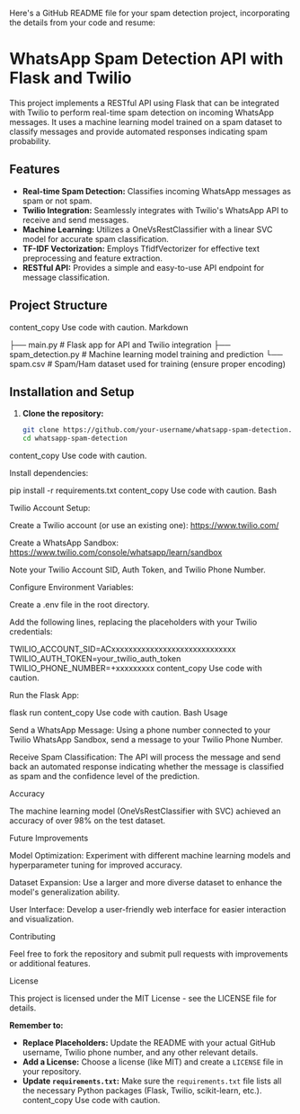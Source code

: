 Here's a GitHub README file for your spam detection project, incorporating the details from your code and resume:

# WhatsApp Spam Detection API with Flask and Twilio

This project implements a RESTful API using Flask that can be integrated with Twilio to perform real-time spam detection on incoming WhatsApp messages. It uses a machine learning model trained on a spam dataset to classify messages and provide automated responses indicating spam probability. 

## Features

* **Real-time Spam Detection:** Classifies incoming WhatsApp messages as spam or not spam.
* **Twilio Integration:**  Seamlessly integrates with Twilio's WhatsApp API to receive and send messages.
* **Machine Learning:**  Utilizes a OneVsRestClassifier with a linear SVC model for accurate spam classification.
* **TF-IDF Vectorization:** Employs TfidfVectorizer for effective text preprocessing and feature extraction.
* **RESTful API:**  Provides a simple and easy-to-use API endpoint for message classification.

## Project Structure
content_copy
Use code with caution.
Markdown

├── main.py # Flask app for API and Twilio integration
├── spam_detection.py # Machine learning model training and prediction
└── spam.csv # Spam/Ham dataset used for training (ensure proper encoding)

## Installation and Setup

1. **Clone the repository:**
   ```bash
   git clone https://github.com/your-username/whatsapp-spam-detection.git
   cd whatsapp-spam-detection
content_copy
Use code with caution.

Install dependencies:

pip install -r requirements.txt
content_copy
Use code with caution.
Bash

Twilio Account Setup:

Create a Twilio account (or use an existing one): https://www.twilio.com/

Create a WhatsApp Sandbox: https://www.twilio.com/console/whatsapp/learn/sandbox

Note your Twilio Account SID, Auth Token, and Twilio Phone Number.

Configure Environment Variables:

Create a .env file in the root directory.

Add the following lines, replacing the placeholders with your Twilio credentials:

TWILIO_ACCOUNT_SID=ACxxxxxxxxxxxxxxxxxxxxxxxxxxxxx 
TWILIO_AUTH_TOKEN=your_twilio_auth_token 
TWILIO_PHONE_NUMBER=+xxxxxxxxx
content_copy
Use code with caution.

Run the Flask App:

flask run
content_copy
Use code with caution.
Bash
Usage

Send a WhatsApp Message: Using a phone number connected to your Twilio WhatsApp Sandbox, send a message to your Twilio Phone Number.

Receive Spam Classification: The API will process the message and send back an automated response indicating whether the message is classified as spam and the confidence level of the prediction.

Accuracy

The machine learning model (OneVsRestClassifier with SVC) achieved an accuracy of over 98% on the test dataset.

Future Improvements

Model Optimization: Experiment with different machine learning models and hyperparameter tuning for improved accuracy.

Dataset Expansion: Use a larger and more diverse dataset to enhance the model's generalization ability.

User Interface: Develop a user-friendly web interface for easier interaction and visualization.

Contributing

Feel free to fork the repository and submit pull requests with improvements or additional features.

License

This project is licensed under the MIT License - see the LICENSE file for details.

**Remember to:**

* **Replace Placeholders:**  Update the README with your actual GitHub username, Twilio phone number, and any other relevant details.
* **Add a License:**  Choose a license (like MIT) and create a `LICENSE` file in your repository. 
* **Update `requirements.txt`:** Make sure the `requirements.txt` file lists all the necessary Python packages (Flask, Twilio, scikit-learn, etc.).
content_copy
Use code with caution.
